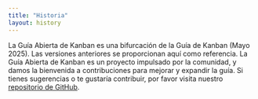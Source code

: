 ```yaml
---
title: "Historia"
layout: history
---
```


La Guía Abierta de Kanban es una bifurcación de la Guía de Kanban (Mayo 2025). Las versiones anteriores se proporcionan aquí como referencia. La Guía Abierta de Kanban es un proyecto impulsado por la comunidad, y damos la bienvenida a contribuciones para mejorar y expandir la guía. Si tienes sugerencias o te gustaría contribuir, por favor visita nuestro [repositorio de GitHub](https://github.com/KanbanGuides/KanbanGuides).
